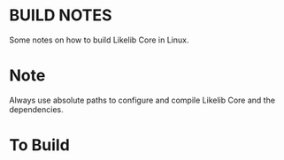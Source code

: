 # BUILD NOTES
Some notes on how to build Likelib Core in Linux.



# Note

Always use absolute paths to configure and compile Likelib Core and the dependencies.



# To Build


